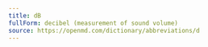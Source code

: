 ```yaml
---
title: dB
fullForm: decibel (measurement of sound volume)
source: https://openmd.com/dictionary/abbreviations/d
---
```

